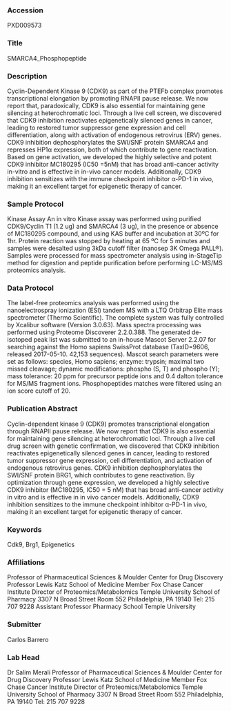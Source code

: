 ### Accession
PXD009573

### Title
SMARCA4_Phosphopeptide

### Description
Cyclin-Dependent Kinase 9 (CDK9) as part of the PTEFb complex promotes transcriptional elongation by promoting RNAPII pause release. We now report that, paradoxically, CDK9 is also essential for maintaining gene silencing at heterochromatic loci. Through a live cell screen, we discovered that CDK9 inhibition reactivates epigenetically silenced genes in cancer, leading to restored tumor suppressor gene expression and cell differentiation, along with activation of endogenous retrovirus (ERV) genes. CDK9 inhibition dephosphorylates the SWI/SNF protein SMARCA4 and represses HP1α expression, both of which contribute to gene reactivation. Based on gene activation, we developed the highly selective and potent CDK9 inhibitor MC180295 (IC50 =5nM) that has broad anti-cancer activity in-vitro and is effective in in-vivo cancer models. Additionally, CDK9 inhibition sensitizes with the immune checkpoint inhibitor α-PD-1 in vivo, making it an excellent target for epigenetic therapy of cancer.

### Sample Protocol
Kinase Assay An in vitro Kinase assay was performed using purified CDK9/Cyclin T1 (1.2 ug) and SMARCA4 (3 ug), in the presence or absence of MC180295 compound, and using KAS buffer and incubation at 30ºC for 1hr. Protein reaction was stopped by heating at 65 ºC for 5 minutes and samples were desalted using 3kDa cutoff filter (nanosep 3K Omega PALL®). Samples were processed for mass spectrometer analysis using in-StageTip method for digestion and peptide purification before performing LC-MS/MS proteomics analysis.

### Data Protocol
The label-free proteomics analysis was performed using the nanoelectrospray ionization (ESI) tandem MS with a LTQ Orbitrap Elite mass spectrometer (Thermo Scientific). The complete system was fully controlled by Xcalibur software (Version 3.0.63). Mass spectra processing was performed using Proteome Discoverer 2.2.0.388. The generated de-isotoped peak list was submitted to an in-house Mascot Server 2.2.07 for searching against the Homo sapiens SwissProt database (TaxID=9606, released 2017-05-10. 42,153 sequences). Mascot search parameters were set as follows: species, Homo sapiens; enzyme: trypsin; maximal two missed cleavage; dynamic modifications: phospho (S, T) and phospho (Y); mass tolerance: 20 ppm for precursor peptide ions and 0.4 dalton tolerance for MS/MS fragment ions. Phosphopeptides matches were filtered using an ion score cutoff of 20.

### Publication Abstract
Cyclin-dependent kinase 9 (CDK9) promotes transcriptional elongation through RNAPII pause release. We now report that CDK9 is also essential for maintaining gene silencing at heterochromatic loci. Through a live cell drug screen with genetic confirmation, we discovered that CDK9 inhibition reactivates epigenetically silenced genes in cancer, leading to restored tumor suppressor gene expression, cell differentiation, and activation of endogenous retrovirus genes. CDK9 inhibition dephosphorylates the SWI/SNF protein BRG1, which contributes to gene reactivation. By optimization through gene expression, we developed a highly selective CDK9 inhibitor (MC180295, IC50&#xa0;= 5&#xa0;nM) that has broad anti-cancer activity in&#xa0;vitro and is effective in in&#xa0;vivo cancer models. Additionally, CDK9 inhibition sensitizes to the immune checkpoint inhibitor &#x3b1;-PD-1 in&#xa0;vivo, making it an excellent target for epigenetic therapy of cancer.

### Keywords
Cdk9, Brg1, Epigenetics

### Affiliations
Professor of Pharmaceutical Sciences & Moulder Center for Drug Discovery Professor Lewis Katz School of Medicine Member Fox Chase Cancer Institute Director of Proteomics/Metabolomics Temple University School of Pharmacy 3307 N Broad Street Room 552 Philadelphia, PA 19140 Tel: 215 707 9228
Assistant Professor 
Pharmacy School 
Temple University

### Submitter
Carlos Barrero

### Lab Head
Dr Salim Merali
Professor of Pharmaceutical Sciences & Moulder Center for Drug Discovery Professor Lewis Katz School of Medicine Member Fox Chase Cancer Institute Director of Proteomics/Metabolomics Temple University School of Pharmacy 3307 N Broad Street Room 552 Philadelphia, PA 19140 Tel: 215 707 9228


